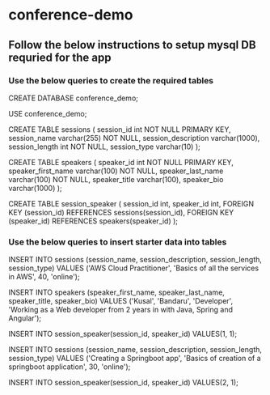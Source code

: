 # conference-demo

## Follow the below instructions to setup mysql DB requried for the app

### Use the below queries to create the required tables

CREATE DATABASE conference_demo;

USE conference_demo;

CREATE TABLE sessions (
	session_id int NOT NULL PRIMARY KEY,
	session_name varchar(255) NOT NULL,
	session_description varchar(1000),
	session_length int NOT NULL,
	session_type varchar(10)
);

CREATE TABLE speakers (
	speaker_id int NOT NULL PRIMARY KEY,
	speaker_first_name varchar(100) NOT NULL,
	speaker_last_name varchar(100) NOT NULL,
	speaker_title varchar(100),
	speaker_bio varchar(1000)
);

CREATE TABLE session_speaker (
	session_id int,
	speaker_id int,
	FOREIGN KEY (session_id) REFERENCES sessions(session_id),
	FOREIGN KEY (speaker_id) REFERENCES speakers(speaker_id)
);

### Use the below queries to insert starter data into tables

INSERT INTO sessions (session_name, session_description, session_length, session_type)
VALUES ('AWS Cloud Practitioner', 'Basics of all the services in AWS', 40, 'online');

INSERT INTO speakers (speaker_first_name, speaker_last_name, speaker_title, speaker_bio)
VALUES ('Kusal', 'Bandaru', 'Developer', 'Working as a Web developer from 2 years in with Java, Spring and Angular');

INSERT INTO session_speaker(session_id, speaker_id)
VALUES(1, 1);

INSERT INTO sessions (session_name, session_description, session_length, session_type)
VALUES ('Creating a Springboot app', 'Basics of creation of a springboot application', 30, 'online');

INSERT INTO session_speaker(session_id, speaker_id)
VALUES(2, 1);
